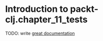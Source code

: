 # Introduction to packt-clj.chapter_11_tests

TODO: write [great documentation](http://jacobian.org/writing/what-to-write/)
